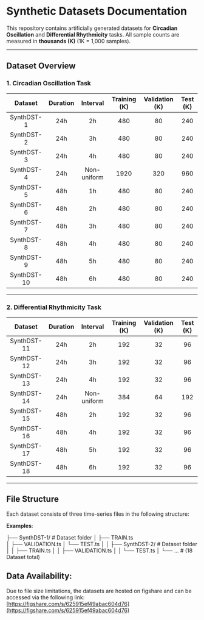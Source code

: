 # Synthetic Datasets Documentation

This repository contains artificially generated datasets for **Circadian Oscillation** and **Differential Rhythmicity** tasks. All sample counts are measured in **thousands (K)** (1K = 1,000 samples).

---

## Dataset Overview

### 1. Circadian Oscillation Task

| Dataset     | Duration | Interval   | Training (K) | Validation (K) | Test (K) |
|:-----------:|:--------:|:----------:|:------------:|:--------------:|:--------:|
| SynthDST-1  | 24h      | 2h         | 480          | 80             | 240      |
| SynthDST-2  | 24h      | 3h         | 480          | 80             | 240      |
| SynthDST-3  | 24h      | 4h         | 480          | 80             | 240      |
| SynthDST-4 | 24h      | Non-uniform| 1920         | 320            | 960      |
| SynthDST-5  | 48h      | 1h         | 480          | 80             | 240      |
| SynthDST-6  | 48h      | 2h         | 480          | 80             | 240      |
| SynthDST-7  | 48h      | 3h         | 480          | 80             | 240      |
| SynthDST-8  | 48h      | 4h         | 480          | 80             | 240      |
| SynthDST-9  | 48h      | 5h         | 480          | 80             | 240      |
| SynthDST-10 | 48h      | 6h         | 480          | 80             | 240      |

---

### 2. Differential Rhythmicity Task

| Dataset     | Duration | Interval   | Training (K) | Validation (K) | Test (K) |
|:-----------:|:--------:|:----------:|:------------:|:--------------:|:--------:|
| SynthDST-11 | 24h      | 2h         | 192          | 32             | 96       |
| SynthDST-12 | 24h      | 3h         | 192          | 32             | 96       |
| SynthDST-13 | 24h      | 4h         | 192          | 32             | 96       |
| SynthDST-14 | 24h      | Non-uniform| 384          | 64             | 192      |
| SynthDST-15 | 48h      | 2h         | 192          | 32             | 96       |
| SynthDST-16 | 48h      | 4h         | 192          | 32             | 96       |
| SynthDST-17 | 48h      | 5h         | 192          | 32             | 96       |
| SynthDST-18 | 48h      | 6h         | 192          | 32             | 96       |

---

## File Structure

Each dataset consists of three time-series files in the following structure:

**Examples**:  

├── SynthDST-1/   # Dataset folder
│ ├── TRAIN.ts  
│ ├── VALIDATION.ts
│ └── TEST.ts
│
│ ├── SynthDST-2/ # Dataset folder
│ │ ├── TRAIN.ts
│ │ ├── VALIDATION.ts
│ │ └── TEST.ts
│
└── ... # (18 Dataset total)

## Data Availability:
Due to file size limitations, the datasets are hosted on figshare and can be accessed via the following link:
[https://figshare.com/s/625915ef49abac604d76](https://figshare.com/s/625915ef49abac604d76)
